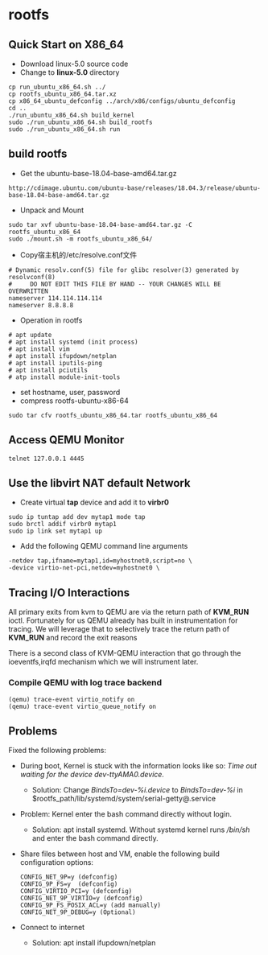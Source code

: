 # rootfs

## Quick Start on X86_64
- Download linux-5.0 source code
- Change to **linux-5.0** directory
```
cp run_ubuntu_x86_64.sh ../
cp rootfs_ubuntu_x86_64.tar.xz
cp x86_64_ubuntu_defconfig ../arch/x86/configs/ubuntu_defconfig
cd ..
./run_ubuntu_x86_64.sh build_kernel
sudo ./run_ubuntu_x86_64.sh build_rootfs
sudo ./run_ubuntu_x86_64.sh run
```

## build rootfs
- Get the ubuntu-base-18.04-base-amd64.tar.gz
```
http://cdimage.ubuntu.com/ubuntu-base/releases/18.04.3/release/ubuntu-base-18.04-base-amd64.tar.gz
```

- Unpack and Mount
```
sudo tar xvf ubuntu-base-18.04-base-amd64.tar.gz -C rootfs_ubuntu_x86_64
sudo ./mount.sh -m rootfs_ubuntu_x86_64/
```

- Copy宿主机的/etc/resolve.conf文件
```
# Dynamic resolv.conf(5) file for glibc resolver(3) generated by resolvconf(8)
#     DO NOT EDIT THIS FILE BY HAND -- YOUR CHANGES WILL BE OVERWRITTEN
nameserver 114.114.114.114
nameserver 8.8.8.8
```
- Operation in rootfs
```
# apt update
# apt install systemd (init process)
# apt install vim
# apt install ifupdown/netplan
# apt install iputils-ping
# apt install pciutils
# atp install module-init-tools
```
- set hostname, user, password
- compress rootfs-ubuntu-x86-64
```
sudo tar cfv rootfs_ubuntu_x86_64.tar rootfs_ubuntu_x86_64
```

## Access QEMU Monitor

```
telnet 127.0.0.1 4445
```

## Use the libvirt NAT **default** Network

- Create virtual **tap** device and add it to **virbr0**

```
sudo ip tuntap add dev mytap1 mode tap
sudo brctl addif virbr0 mytap1
sudo ip link set mytap1 up
```

- Add the following QEMU command line arguments

```
-netdev tap,ifname=mytap1,id=myhostnet0,script=no \
-device virtio-net-pci,netdev=myhostnet0 \
```

## Tracing I/O Interactions
All primary exits from kvm to QEMU are via the return path of **KVM_RUN** ioctl. Fortunately for us QEMU already has built in instrumentation for tracing. We will leverage that to selectively trace the return path of **KVM_RUN** and record the exit reasons

There is a second class of KVM-QEMU interaction that go through the ioeventfs,irqfd mechanism which we will instrument later.

### Compile QEMU with **log trace backend**

```
(qemu) trace-event virtio_notify on 
(qemu) trace-event virtio_queue_notify on 
```


## Problems

Fixed the following problems:
- During boot, Kernel is stuck with the information looks like so:
    *Time out waiting for the device dev-ttyAMA0.device.*
    - Solution: Change *BindsTo=dev-%i.device* to *BindsTo=dev-%i* in $rootfs_path/lib/systemd/system/serial-getty\@.service

- Problem: Kernel enter the bash command directly without login.
    - Solution: apt install systemd. Without systemd kernel runs */bin/sh* and enter the bash command directly.

- Share files between host and VM, enable the following build configuration options:
    ```
    CONFIG_NET_9P=y (defconfig)
    CONFIG_9P_FS=y  (defconfig)
    CONFIG_VIRTIO_PCI=y (defconfig)
    CONFIG_NET_9P_VIRTIO=y (defconfig)
	CONFIG_9P_FS_POSIX_ACL=y (add manually)
    CONFIG_NET_9P_DEBUG=y (Optional)
    ```
- Connect to internet
    - Solution: apt install ifupdown/netplan


